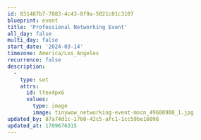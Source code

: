 ```yaml
---
id: 831487b7-7883-4c43-8f9a-5021c01c3107
blueprint: event
title: 'Professional Networking Event'
all_day: false
multi_day: false
start_date: '2024-03-14'
timezone: America/Los_Angeles
recurrence: false
description:
  -
    type: set
    attrs:
      id: ltex4px6
      values:
        type: image
        image: tinywow_networking-event-mscn_49680900_1.jpg
updated_by: 87a74d1c-1760-42c5-afc1-1cc59be16098
updated_at: 1709676315
---
```

